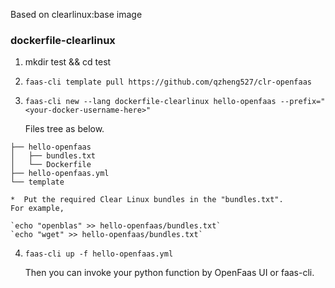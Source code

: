 Based on clearlinux:base image

### dockerfile-clearlinux
1.  mkdir test && cd test
2.  `faas-cli template pull https://github.com/qzheng527/clr-openfaas`
3.  `faas-cli new --lang dockerfile-clearlinux hello-openfaas --prefix="<your-docker-username-here>"`

    Files tree as below.
>
    ├── hello-openfaas
    │   ├── bundles.txt
    │   └── Dockerfile
    ├── hello-openfaas.yml
    └── template

    *  Put the required Clear Linux bundles in the "bundles.txt".
    For example,

    `echo "openblas" >> hello-openfaas/bundles.txt`
    `echo "wget" >> hello-openfaas/bundles.txt`

4.  `faas-cli up -f hello-openfaas.yml`

    Then you can invoke your python function by OpenFaas UI or faas-cli.

